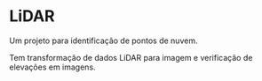 # LiDAR
Um projeto para identificação de pontos de nuvem.

Tem transformação de dados LiDAR para imagem e verificação de elevações em imagens.
